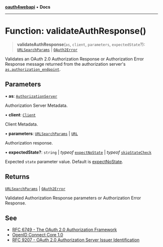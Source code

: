 [**oauth4webapi**](../README.md) • **Docs**

***

# Function: validateAuthResponse()

> **validateAuthResponse**(`as`, `client`, `parameters`, `expectedState`?): [`URLSearchParams`](https://developer.mozilla.org/docs/Web/API/URLSearchParams) \| [`OAuth2Error`](../interfaces/OAuth2Error.md)

Validates an OAuth 2.0 Authorization Response or Authorization Error Response message returned
from the authorization server's
[`as.authorization_endpoint`](../interfaces/AuthorizationServer.md#authorization_endpoint).

## Parameters

• **as**: [`AuthorizationServer`](../interfaces/AuthorizationServer.md)

Authorization Server Metadata.

• **client**: [`Client`](../interfaces/Client.md)

Client Metadata.

• **parameters**: [`URLSearchParams`](https://developer.mozilla.org/docs/Web/API/URLSearchParams) \| [`URL`](https://developer.mozilla.org/docs/Web/API/URL)

Authorization response.

• **expectedState?**: `string` \| *typeof* [`expectNoState`](../variables/expectNoState.md) \| *typeof* [`skipStateCheck`](../variables/skipStateCheck.md)

Expected `state` parameter value. Default is [expectNoState](../variables/expectNoState.md).

## Returns

[`URLSearchParams`](https://developer.mozilla.org/docs/Web/API/URLSearchParams) \| [`OAuth2Error`](../interfaces/OAuth2Error.md)

Validated Authorization Response parameters or Authorization Error Response.

## See

 - [RFC 6749 - The OAuth 2.0 Authorization Framework](https://www.rfc-editor.org/rfc/rfc6749.html#section-4.1.2)
 - [OpenID Connect Core 1.0](https://openid.net/specs/openid-connect-core-1_0.html#ClientAuthentication)
 - [RFC 9207 - OAuth 2.0 Authorization Server Issuer Identification](https://www.rfc-editor.org/rfc/rfc9207.html)
